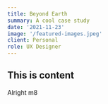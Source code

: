 ```yaml
---
title: Beyond Earth
summary: A cool case study
date: '2021-11-23'
image: '/featured-images.jpeg'
client: Personal
role: UX Designer
---
```


## This is content

Alright m8
